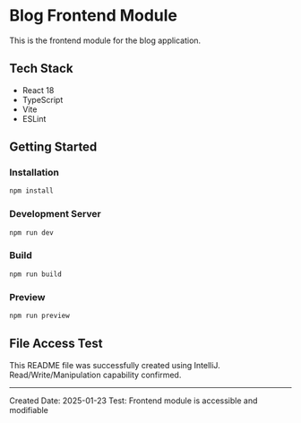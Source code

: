 # Blog Frontend Module

This is the frontend module for the blog application.

## Tech Stack
- React 18
- TypeScript
- Vite
- ESLint

## Getting Started

### Installation
```bash
npm install
```

### Development Server
```bash
npm run dev
```

### Build
```bash
npm run build
```

### Preview
```bash
npm run preview
```

## File Access Test
This README file was successfully created using IntelliJ.
Read/Write/Manipulation capability confirmed.

---
Created Date: 2025-01-23
Test: Frontend module is accessible and modifiable
